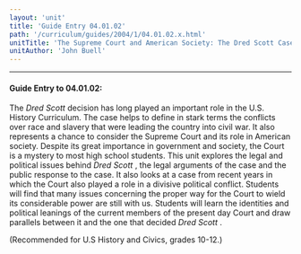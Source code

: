 ```yaml
---
layout: 'unit'
title: 'Guide Entry 04.01.02'
path: '/curriculum/guides/2004/1/04.01.02.x.html'
unitTitle: 'The Supreme Court and American Society: The Dred Scott Case'
unitAuthor: 'John Buell'
---
```


<body>
<hr/>
 <h4>
  Guide Entry to 04.01.02:
 </h4>
 <p>
  The
  <i>
   Dred Scott
  </i>
  decision has long played an important role in the U.S. History Curriculum. The case helps to define in stark terms the conflicts over race and slavery that were leading the country into civil war. It also represents a chance to consider the Supreme Court and its role in American society. Despite its great importance in government and society, the Court is a mystery to most high school students. This unit explores the legal and political issues behind
  <i>
   Dred Scott
  </i>
  , the legal arguments of the case and the public response to the case. It also looks at a case from recent years in which the Court also played a role in a divisive political conflict. Students will find that many issues concerning the proper way for the Court to wield its considerable power are still with us. Students will learn the identities and political leanings of the current members of the present day Court and draw parallels between it and the one that decided
  <i>
   Dred Scott
  </i>
  .
 </p>
<p>
  (Recommended for U.S History and Civics, grades 10-12.)
 </p>

</body>
